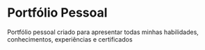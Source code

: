 # Portfólio Pessoal

<p>Portfólio pessoal criado para apresentar todas minhas habilidades, conhecimentos, experiências e certificados</p>
